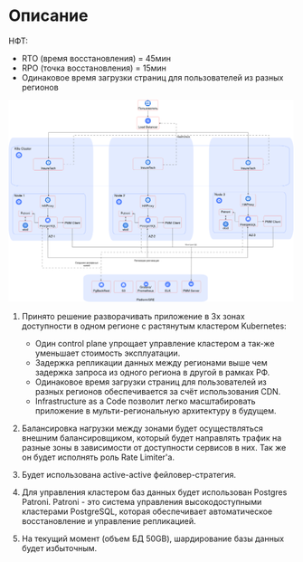 # Описание

НФТ:

- RTO (время восстановления) = 45мин
- RPO (точка восстановления) = 15мин
- Одинаковое время загрузки страниц для пользователей из разных регионов

![Task1](./InsureTech_технологическая_архитектура-to-be.drawio.png)

1. Принято решение разворачивать приложение в 3х зонах доступности в одном регионе с растянутым кластером Kubernetes:
   - Один control plane упрощает управление кластером а так-же уменьшает стоимость эксплуатации.
   - Задержка репликации данных между регионами выше чем задержка запроса из одного региона в другой в рамках РФ.
   - Одинаковое время загрузки страниц для пользователей из разных регионов обеспечивается за счёт использования CDN.
   - Infrastructure as a Code позволит легко масштабировать приложение в мульти-региональную архитектуру в будущем.

2. Балансировка нагрузки между зонами будет осуществляться внешним балансировщиком, который будет направлять трафик на разные зоны в зависимости от доступности сервисов в них. Так же он будет исполнять роль Rate Limiter'а.

3. Будет использована active-active фейловер-стратегия.

4. Для управления кластером баз данных будет использован Postgres Patroni. Patroni - это система управления высокодоступными кластерами PostgreSQL, которая обеспечивает автоматическое восстановление и управление репликацией.

5. На текущий момент (объем БД 50GB), шардирование базы данных будет избыточным.
